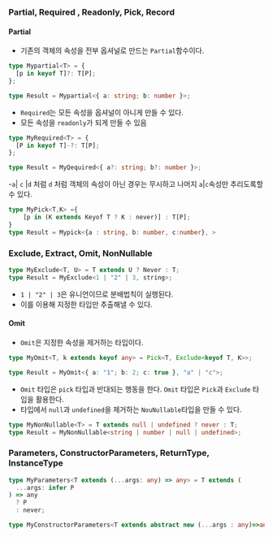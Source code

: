 ### Partial, Required , Readonly, Pick, Record

#### Partial

- 기존의 객체의 속성을 전부 옵셔널로 만드는 `Partial`함수이다.

```ts
type Mypartial<T> = {
  [p in keyof T]?: T[P];
};

type Result = Mypartial<{ a: string; b: number }>;
```

- `Required`는 모든 속성을 옵셔널이 아니게 만들 수 있다.
- 모든 속성을 `readonly`가 되게 만들 수 있음

```ts
type MyRequired<T> = {
  [P in keyof T]-?: T[P];
};

type Result = MyQequired<{ a?: string; b?: number }>;
```

-`a`| `c` |`d` 처럼 `d` 처럼 객체의 속성이 아닌 경우는 무시하고 나머지 `a`|`c`속성만 추리도록할 수 있다.

```ts
type MyPick<T,K> ={
    [p in (K extends Keyof T ? K : never)] : T[P];
}
type Result = Mypick<{a : string, b: number, c:number}, >
```

### Exclude, Extract, Omit, NonNullable

```ts
type MyExclude<T, U> = T extends U ? Never : T;
type Result = MyExclude<1 | "2" | 3, string>;
```

- `1 | "2" | 3`은 유니언이므로 분배법칙이 실행된다.
- 이를 이용해 지정한 타입만 추출해낼 수 있다.

#### Omit

- `Omit`은 지정한 속성을 제거하는 타입이다.

```ts
type MyOmit<T, k extends keyof any> = Pick<T, Exclude<keyof T, K>>;

type Result = MyOmit<{ a: "1"; b: 2; c: true }, "a" | "c">;
```

- `Omit` 타입은 `pick` 타입과 반대되는 행동을 한다. `Omit` 타입은 `Pick`과 `Exclude` 타입을 활용한다.
- 타입에서 `null`과 `undefined`을 제거하는 `NouNullable`타입을 만들 수 있다.

```ts
type MyNonNullable<T> = T extends null | undefined ? never : T;
type Result = MyNonNullable<string | number | null | undefined>;
```

### Parameters, ConstructorParameters, ReturnType, InstanceType

```ts
type MyParameters<T extends (...args: any) => any> = T extends (
  ...args: infer P
) => any
  ? P
  : never;

type MyConstructorParameters<T extends abstract new (...args : any)=>any >
```

